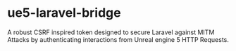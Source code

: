 # ue5-laravel-bridge
A robust CSRF inspired token designed to secure Laravel against MITM Attacks by authenticating interactions from Unreal engine 5 HTTP Requests.
